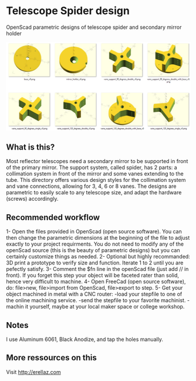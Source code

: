 # Telescope Spider design
OpenScad parametric designs of telescope spider and secondary mirror holder 

![Vanes styles](Vanes_styles.PNG)

## What is this?
Most reflector telescopes need a secondary mirror to be supported in front of the primary mirror. The support system, called spider, has 2 parts: a collimation system in front of the mirror and some vanes extending to the tube.
This directory offers various design styles for the collimation system and vane connections, allowing for 3, 4, 6 or 8 vanes.
The designs are parametric to easily scale to any telescope size, and adapt the hardware (screws) accordingly.

## Recommended workflow
1- Open the files provided in OpenScad (open source software). You can then change the parametric dimensions at the beginning of the file to adjust exactly to your project requirments. You do not need to modify any of the openScad source (this is the beauty of parametric designs) but you can certainly customize things as needed.
2- Optional but highly recommanded: 3D print a prototype to verify size and function. Iterate 1 to 2 until you are pefectly satisfy.
3- Comment the $fn line in the openScad file (just add // in front). If you forget this step your object will be faceted rater than solid, hence very difficult to machine.
4- Open FreeCad (open source software), do: file>new, file>import from OpenScad, file>export to step.
5- Get your object machined in metal with a CNC router:
-load your stepfile to one of the online machining service.
-send the stepfile to your favorite machinist.
-machin it yourself, maybe at your local maker space or college workshop.

## Notes
I use Aluminum 6061, Black Anodize, and tap the holes manually.

## More ressources on this
Visit http://erellaz.com

